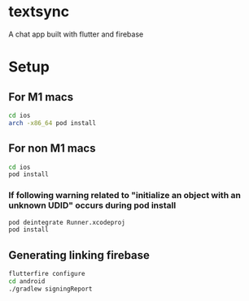 # textsync
A chat app built with flutter and firebase

# Setup

## For M1 macs
```bash
cd ios
arch -x86_64 pod install
```
## For non M1 macs
```bash
cd ios
pod install
```

### If following warning related to "initialize an object with an unknown UDID" occurs during pod install
```bash
pod deintegrate Runner.xcodeproj
pod install
```

## Generating linking firebase
```bash
flutterfire configure
cd android
./gradlew signingReport
```

